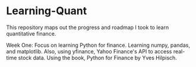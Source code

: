 # Learning-Quant
This repository maps out the progress and roadmap I took to learn quantitative finance.

Week One:
Focus on learning Python for finance. Learning numpy, pandas, and matplotlib. Also, using yfinance, Yahoo Finance's API to access real-time stock data.
Using the book, Python for Finance by Yves Hilpisch.
